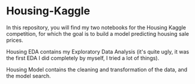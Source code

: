 # Housing-Kaggle
In this repository, you will find my two notebooks for the Housing Kaggle competition, for which the goal is to build a model predicting housing sale prices.

Housing EDA contains my Exploratory Data Analysis (it's quite ugly, it was the first EDA I did completely by myself, I tried a lot of things).

Housing Model contains the cleaning and transformation of the data, and the model search.
